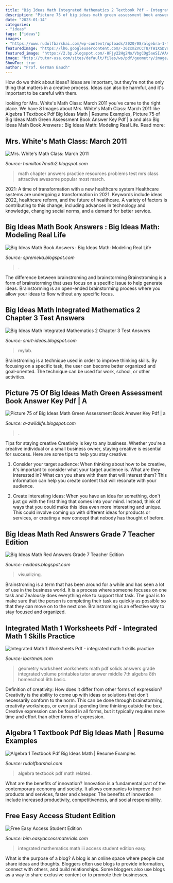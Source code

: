 ```yaml
---
title: "Big Ideas Math Integrated Mathematics 2 Textbook Pdf - Integrated Mathematics Math Iii Access Student Edition Easy"
description: "Picture 75 of big ideas math green assessment book answer key pdf"
date: "2023-01-14"
categories:
- "ideas"
tags: ["ideas"]
images:
- "https://www.rudolfbarshai.com/wp-content/uploads/2020/08/algebra-1-textbook-pdf-big-ideas-math.jpg"
featuredImage: "https://lh6.googleusercontent.com/-36zxmZVCCT8/TW1XSDVsV4I/AAAAAAAAADI/fhXVyKfmg2Q/w1200-h630-p-k-no-nu/Chapter+3+Practice+Test+B+pg1.jpg"
featured_image: "https://2.bp.blogspot.com/-8Fjy22Hg2No/VbgCOg5aeSI/AAAAAAAAEew/D__Jnh-Yz7k/s1600/act.jpg"
image: "http://tutor-usa.com/sites/default/files/ws/pdf/geometry/image/66-0.jpg"
ShowToc: true
author: "Prof. German Bauch"
---
```



How do we think about ideas?
Ideas are important, but they're not the only thing that matters in a creative process. Ideas can also be harmful, and it's important to be careful with them.

	

		
looking for Mrs. White&#039;s Math Class: March 2011 you've came to the right place. We have 8 Images about Mrs. White&#039;s Math Class: March 2011 like Algebra 1 Textbook Pdf Big Ideas Math | Resume Examples, Picture 75 of Big Ideas Math Green Assessment Book Answer Key Pdf | a and also Big Ideas Math Book Answers : Big Ideas Math: Modeling Real Life. Read more:
		
    
## Mrs. White&#039;s Math Class: March 2011

<img loading=lazy src="https://lh6.googleusercontent.com/-u8XgdikLF2o/TW1XZpfel-I/AAAAAAAAADM/Hwx6VoTOj8Q/s1600/Chapter+3+Practice+Test+B+pg2.jpg" onerror="this.onerror=null;this.src='https://tse1.mm.bing.net/th?id=OIP.h5u2OPpuMuX-8mj0A8iS6gHaJo&amp;pid=15.1';" alt="Mrs. White&#039;s Math Class: March 2011">

_Source: hamilton7math2.blogspot.com_

>math chapter answers practice resources problems test mrs class attractive awesome popular most march. 

	

2021: A time of transformation with a new healthcare system
Healthcare systems are undergoing a transformation in 2021. Keywords include ideas 2022, healthcare reform, and the future of healthcare. A variety of factors is contributing to this change, including advances in technology and knowledge, changing social norms, and a demand for better service.

    
## Big Ideas Math Book Answers : Big Ideas Math: Modeling Real Life

<img loading=lazy src="https://2.bp.blogspot.com/-8Fjy22Hg2No/VbgCOg5aeSI/AAAAAAAAEew/D__Jnh-Yz7k/s1600/act.jpg" onerror="this.onerror=null;this.src='https://tse1.mm.bing.net/th?id=OIP.aQI_5kWkSnwg5qVbwmAL_wHaJ4&amp;pid=15.1';" alt="Big Ideas Math Book Answers : Big Ideas Math: Modeling Real Life">

_Source: spremeka.blogspot.com_

>. 

	

The difference between brainstroming and brainstorming
Brainstroming is a form of brainstorming that uses focus on a specific issue to help generate ideas. Brainstorming is an open-ended brainstorming process where you allow your ideas to flow without any specific focus.

    
## Big Ideas Math Integrated Mathematics 2 Chapter 3 Test Answers

<img loading=lazy src="https://i.ytimg.com/vi/IlyQpYwz9Yc/maxresdefault.jpg" onerror="this.onerror=null;this.src='https://tse4.mm.bing.net/th?id=OIP.WLb4JePwnY7_7aHM6BhAawHaEK&amp;pid=15.1';" alt="Big Ideas Math Integrated Mathematics 2 Chapter 3 Test Answers">

_Source: smrt-ideas.blogspot.com_

>mylab. 

	

Brainstroming is a technique used in order to improve thinking skills. By focusing on a specific task, the user can become better organized and goal-oriented. The technique can be used for work, school, or other activities.

    
## Picture 75 Of Big Ideas Math Green Assessment Book Answer Key Pdf | A

<img loading=lazy src="https://lh6.googleusercontent.com/-36zxmZVCCT8/TW1XSDVsV4I/AAAAAAAAADI/fhXVyKfmg2Q/w1200-h630-p-k-no-nu/Chapter+3+Practice+Test+B+pg1.jpg" onerror="this.onerror=null;this.src='https://tse2.mm.bing.net/th?id=OIP.tSwUz7vEi-x7ms046HjYrgHaD4&amp;pid=15.1';" alt="Picture 75 of Big Ideas Math Green Assessment Book Answer Key Pdf | a">

_Source: a-zwildlife.blogspot.com_

>. 

	

Tips for staying creative
Creativity is key to any business. Whether you're a creative individual or a small business owner, staying creative is essential for success. Here are some tips to help you stay creative: 
1. Consider your target audience: When thinking about how to be creative, it's important to consider what your target audience is. What are they interested in? What can you share with them that will interest them? This information can help you create content that will resonate with your audience. 

2. Create interesting ideas: When you have an idea for something, don't just go with the first thing that comes into your mind. Instead, think of ways that you could make this idea even more interesting and unique. This could involve coming up with different ideas for products or services, or creating a new concept that nobody has thought of before. 


    
## Big Ideas Math Red Answers Grade 7 Teacher Edition

<img loading=lazy src="https://images-na.ssl-images-amazon.com/images/I/51FKrdKK8jL._SX258_BO1,204,203,200_.jpg" onerror="this.onerror=null;this.src='https://tse1.mm.bing.net/th?id=OIP.bO5ESTYK24ft53kSpTyClAAAAA&amp;pid=15.1';" alt="Big Ideas Math Red Answers Grade 7 Teacher Edition">

_Source: neideas.blogspot.com_

>visualizing. 

	

Brainstroming is a term that has been around for a while and has seen a lot of use in the business world. It is a process where someone focuses on one task and Zealously does everything else to support that task. The goal is to make sure that the person is completing their task as quickly as possible so that they can move on to the next one. Brainstroming is an effective way to stay focused and organized.

    
## Integrated Math 1 Worksheets Pdf - Integrated Math 1 Skills Practice

<img loading=lazy src="http://tutor-usa.com/sites/default/files/ws/pdf/geometry/image/66-0.jpg" onerror="this.onerror=null;this.src='https://tse2.mm.bing.net/th?id=OIP.yAb7yX5Xp-XRtHfY_C9I7QHaJl&amp;pid=15.1';" alt="Integrated Math 1 Worksheets Pdf - integrated math 1 skills practice">

_Source: lbartman.com_

>geometry worksheet worksheets math pdf solids answers grade integrated volume printables tutor answer middle 7th algebra 8th homeschool 6th basic. 

	

Definition of creativity: How does it differ from other forms of expression?
Creativity is the ability to come up with ideas or solutions that don’t necessarily conform to the norm. This can be done through brainstorming, creativity workshops, or even just spending time thinking outside the box. Creative expression can be found in all forms, but it typically requires more time and effort than other forms of expression.

    
## Algebra 1 Textbook Pdf Big Ideas Math | Resume Examples

<img loading=lazy src="https://www.rudolfbarshai.com/wp-content/uploads/2020/08/algebra-1-textbook-pdf-big-ideas-math.jpg" onerror="this.onerror=null;this.src='https://tse4.mm.bing.net/th?id=OIP.yFoUC8rx3pWTFQYbImxi4wHaJ4&amp;pid=15.1';" alt="Algebra 1 Textbook Pdf Big Ideas Math | Resume Examples">

_Source: rudolfbarshai.com_

>algebra textbook pdf math related. 

	

What are the benefits of innovation?
Innovation is a fundamental part of the contemporary economy and society. It allows companies to improve their products and services, faster and cheaper. The benefits of innovation include increased productivity, competitiveness, and social responsibility.

    
## Free Easy Access Student Edition

<img loading=lazy src="https://bim.easyaccessmaterials.com/uploads/images/hs/book_covers/integrated_math3_pe.jpg" onerror="this.onerror=null;this.src='https://tse3.mm.bing.net/th?id=OIP.Zjx97SYaKfHbQSgggzDoFwAAAA&amp;pid=15.1';" alt="Free Easy Access Student Edition">

_Source: bim.easyaccessmaterials.com_

>integrated mathematics math iii access student edition easy. 

	

What is the purpose of a blog?
A blog is an online space where people can share ideas and thoughts. Bloggers often use blogs to provide information, connect with others, and build relationships. Some bloggers also use blogs as a way to share exclusive content or to promote their businesses.

